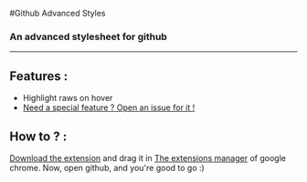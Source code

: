 #Github Advanced Styles
### An advanced stylesheet for github
--- 

## Features : 
- Highlight raws on hover 
- [Need a special feature ? Open an issue for it !](https://github.com/LukyVj/github_advanced_styles/issues/new)

## How to ? : 
[Download the extension](https://github.com/LukyVj/github_advanced_styles/blob/master/githubAdvancedStyle.crx?raw=true) and drag it in [The extensions manager](chrome://extensions/) of google chrome. 
Now, open github, and you're good to go :) 

